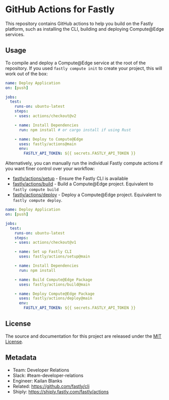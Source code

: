 # GitHub Actions for Fastly

This repository contains GitHub actions to help you build on the Fastly platform, such as installing the CLI, building and deploying Compute@Edge services.

## Usage

To compile and deploy a Compute@Edge service at the root of the repository. If you used `fastly compute init` to create your project, this will work out of the box:

```yml
name: Deploy Application
on: [push]

jobs:
  test:
    runs-on: ubuntu-latest
    steps:
    - uses: actions/checkout@v2

    - name: Install Dependencies
      run: npm install # or cargo install if using Rust

    - name: Deploy to Compute@Edge
      uses: fastly/actions@main
      env:
        FASTLY_API_TOKEN: ${{ secrets.FASTLY_API_TOKEN }}
```

Alternatively, you can manually run the individual Fastly compute actions if you want finer control over your workflow:

- [fastly/actions/setup](https://github.com/fastly/actions/blob/main/setup/index.js) - Ensure the Fastly CLI is available
- [fastly/actions/build](https://github.com/fastly/actions/blob/main/build/index.js) - Build a Compute@Edge project. Equivalent to `fastly compute build`
- [fastly/actions/deploy](https://github.com/fastly/actions/blob/main/deploy/index.js) - Deploy a Compute@Edge project. Equivalent to `fastly compute deploy`.

```yml
name: Deploy Application
on: [push]

jobs:
  test:
    runs-on: ubuntu-latest
    steps:
    - uses: actions/checkout@v1

    - name: Set up Fastly CLI
      uses: fastly/actions/setup@main

    - name: Install Dependencies
      run: npm install

    - name: Build Compute@Edge Package
      uses: fastly/actions/build@main

    - name: Deploy Compute@Edge Package
      uses: fastly/actions/deploy@main
      env:
        FASTLY_API_TOKEN: ${{ secrets.FASTLY_API_TOKEN }}
```

## License

The source and documentation for this project are released under the [MIT License](LICENSE).

## Metadata

- Team: Developer Relations
- Slack: #team-developer-relations
- Engineer: Kailan Blanks
- Related: https://github.com/fastly/cli
- Shiply: https://shiply.fastly.com/fastly/actions